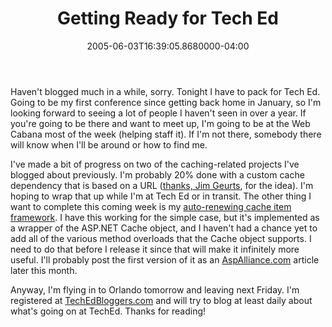 ﻿---
title: Getting Ready for Tech Ed
date: "2005-06-03T16:39:05.8680000-04:00"
description: Haven't blogged much in a while, sorry. Tonight I have to pack for
featuredImage: img/1869-featured.png
---

Haven't blogged much in a while, sorry. Tonight I have to pack for Tech Ed. Going to be my first conference since getting back home in January, so I'm looking forward to seeing a lot of people I haven't seen in over a year. If you're going to be there and want to meet up, I'm going to be at the Web Cabana most of the week (helping staff it). If I'm not there, somebody there will know when I'll be around or how to find me.

I've made a bit of progress on two of the caching-related projects I've blogged about previously. I'm probably 20% done with a custom cache dependency that is based on a URL ([thanks, Jim Geurts](http://aspadvice.com/blogs/ssmith/archive/2005/05/16/1867.aspx#FeedBack), for the idea). I'm hoping to wrap that up while I'm at Tech Ed or in transit. The other thing I want to complete this coming week is my [auto-renewing cache item framework](http://aspadvice.com/blogs/ssmith/archive/2005/05/16/1866.aspx). I have this working for the simple case, but it's implemented as a wrapper of the ASP.NET Cache object, and I haven't had a chance yet to add all of the various method overloads that the Cache object supports. I need to do that before I release it since that will make it infinitely more useful. I'll probably post the first version of it as an [AspAlliance.com](http://aspalliance.com/) article later this month.

Anyway, I'm flying in to Orlando tomorrow and leaving next Friday. I'm registered at [TechEdBloggers.com](http://www.techedbloggers.com/) and will try to blog at least daily about what's going on at TechEd. Thanks for reading!


